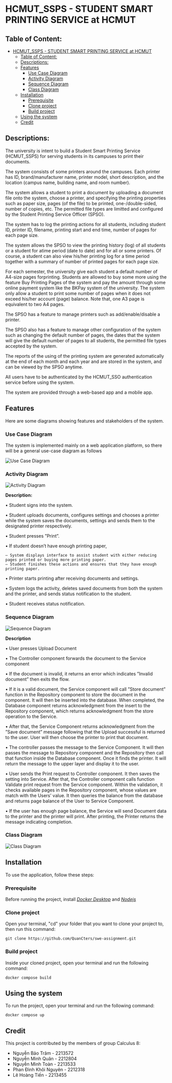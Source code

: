 # HCMUT_SSPS - STUDENT SMART PRINTING SERVICE at HCMUT

## Table of Content:

- [HCMUT\_SSPS - STUDENT SMART PRINTING SERVICE at HCMUT](#hcmut_ssps---student-smart-printing-service-at-hcmut)
  - [Table of Content:](#table-of-content)
  - [Descriptions:](#descriptions)
  - [Features](#features)
    - [Use Case Diagram](#use-case-diagram)
    - [Activity Diagram](#activity-diagram)
    - [Sequence Diagram](#sequence-diagram)
    - [Class Diagram](#class-diagram)
  - [Installation](#installation)
    - [Prerequisite](#prerequisite)
    - [Clone project](#clone-project)
    - [Build project](#build-project)
  - [Using the system](#using-the-system)
  - [Credit](#credit)
## Descriptions:

The university is intent to build a Student Smart Printing Service (HCMUT_SSPS) for serving students in its campuses to print their documents.

The system consists of some printers around the campuses. Each printer has ID, brand/manufacturer name, printer model, short description, and the location (campus name, building name, and room number).

The system allows a student to print a document by uploading a document file onto the system, choose a printer, and specifying the printing properties such as paper size, pages (of the file) to be printed, one-/double-sided, number of copies, etc. The permitted file types are limitted and configured by the Student Printing Service Officer (SPSO).

The system has to log the printing actions for all students, including student ID, printer ID, filename, printing start and end time, number of pages for each page size.

The system allows the SPSO to view the printing history (log) of all students or a student for atime period (date to date) and for all or some printers. Of course, a student can also view his/her printing log for a time period together with a summary of number of printed pages for each
page size.

For each semester, the university give each student a default number of A4-size pages forprinting. Students are allowed to buy some more using the feature Buy Printing Pages of the system and pay the amount through some online payment system like the BKPay system of the university. The system only allow a student to print some number of pages when it does not exceed his/her account (page) balance. Note that, one A3 page is equivalent to two A4 pages.

The SPSO has a feature to manage printers such as add/enable/disable a printer.

The SPSO also has a feature to manage other configuration of the system such as changing the default number of pages, the dates that the system will give the default number of pages to all students, the permitted file types accepted by the system.

The reports of the using of the printing system are generated automatically at the end of each month and each year and are stored in the system, and can be viewed by the SPSO anytime.

All users have to be authenticated by the HCMUT_SSO authentication service before using the
system.

The system are provided through a web-based app and a mobile app.

## Features

Here are some diagrams showing features and stakeholders of the system.

### Use Case Diagram

The system is implemented mainly on a web application platform, so there will be a general use-case diagram as follows

![Use Case Diagram](./assets/Generalized_Use_Case_Diagram.png)

### Activity Diagram

![Activity Diagram](./assets/activity.png)

**Description:** 

• Student signs into the system.

• Student uploads documents, configures settings and chooses a printer while the system saves the documents, settings and sends them to the designated printer respectively.

• Student presses ”Print”.

• If student doesn’t have enough printing paper,

    – System displays interface to assist student with either reducing pages printed or buying more printing paper.
    – Student finishes these actions and ensures that they have enough printing paper.

• Printer starts printing after receiving documents and settings.

• System logs the activity, deletes saved documents from both the system and the printer, and sends status notification to the student.

• Student receives status notification.

### Sequence Diagram

![Sequence Diagram](./assets/sequence.drawio.png)

**Description**

• User presses Upload Document

• The Controller component forwards the document to the Service component

• If the document is invalid, it returns an error which indicates ”Invalid document” then exits the flow.

• If it is a valid document, the Service component will call ”Store document” function in the Repository component to store the document in the component. It will then be inserted into the database. When completed, the Database component returns acknowledgment from the insert to the Repository component, which returns acknowledgment from the store operation to the Service.

• After that, the Service Component returns acknowledgment from the ”Save document” message following that the Upload successful is returned to the user. User will then choose the printer to print that document.

• The controller passes the message to the Service Component. It will then passes the message to Repository component and the Repository then call that function inside the Database component. Once it finds the printer. It will return the message to the upper layer and display it to the user.

• User sends the Print request to Controller component. It then saves the setting into Service. After that, the Controller component calls function Validate print request from the Service component. Within the validation, it checks available pages in the Repository component, whose values are match with the Users’ value. It then queries the balance from the database and returns page balance of the User to Service Component.

• If the user has enough page balance, the Service will send Document data to the printer and
the printer will print. After printing, the Printer returns the message indicating completion.
### Class Diagram

![Class Diagram](./assets/classDiagram.png)

## Installation

To use the application, follow these steps:

### Prerequisite

Before running the project, install [*Docker Desktop*](https://www.docker.com/) and [*Nodejs*](https://nodejs.org/en)

### Clone project 

Open your terminal, "cd" your folder that you want to clone your project to, then run this command:

```
git clone https://github.com/QuanCters/swe-assignment.git
```
### Build project

Inside your cloned project, open your terminal and run the following command:
```
docker compose build
```

## Using the system

To run the project, open your terminal and run the following command:

```
docker compose up
```

## Credit

This project is contributed by the members of group Calculus 8:
- Nguyễn Bảo Trâm - 2213572
- Nguyễn Minh Quân - 2212804
- Nguyễn Minh Toàn - 2213533
- Phan Đình Khôi Nguyên - 2212318
- Lê Hoàng Tiến - 2213455

